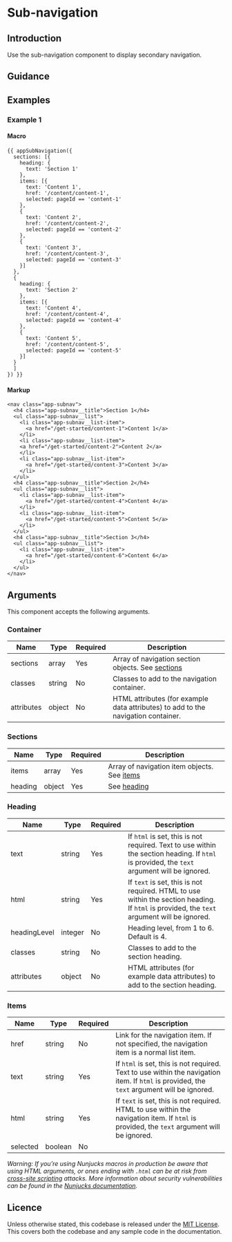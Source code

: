 # Sub-navigation

## Introduction

Use the sub-navigation component to display secondary navigation.

## Guidance



## Examples

### Example 1

#### Macro
```
{{ appSubNavigation({
  sections: [{
    heading: {
      text: 'Section 1'
    },
    items: [{
      text: 'Content 1',
      href: '/content/content-1',
      selected: pageId == 'content-1'
    },
    {
      text: 'Content 2',
      href: '/content/content-2',
      selected: pageId == 'content-2'
    },
    {
      text: 'Content 3',
      href: '/content/content-3',
      selected: pageId == 'content-3'
    }]
  },
  {
    heading: {
      text: 'Section 2'
    },
    items: [{
      text: 'Content 4',
      href: '/content/content-4',
      selected: pageId == 'content-4'
    },
    {
      text: 'Content 5',
      href: '/content/content-5',
      selected: pageId == 'content-5'
    }]
  }
  ]
}) }}
```

#### Markup
```
<nav class="app-subnav">
  <h4 class="app-subnav__title">Section 1</h4>
  <ul class="app-subnav__list">
    <li class="app-subnav__list-item">
      <a href="/get-started/content-1">Content 1</a>
    </li>
    <li class="app-subnav__list-item">
    <a href="/get-started/content-2">Content 2</a>
    </li>
    <li class="app-subnav__list-item">
      <a href="/get-started/content-3">Content 3</a>
    </li>
  </ul>
  <h4 class="app-subnav__title">Section 2</h4>
  <ul class="app-subnav__list">
    <li class="app-subnav__list-item">
      <a href="/get-started/content-4">Content 4</a>
    </li>
    <li class="app-subnav__list-item">
      <a href="/get-started/content-5">Content 5</a>
    </li>
  </ul>
  <h4 class="app-subnav__title">Section 3</h4>
  <ul class="app-subnav__list">
    <li class="app-subnav__list-item">
      <a href="/get-started/content-6">Content 6</a>
    </li>
  </ul>
</nav>
```

## Arguments

This component accepts the following arguments.

### Container
|Name|Type|Required|Description|
|---|---|---|---|
|sections|array|Yes|Array of navigation section objects. See [sections](#sections)|
|classes|string|No|Classes to add to the navigation container.|
|attributes|object|No|HTML attributes (for example data attributes) to add to the navigation container.|

### Sections
|Name|Type|Required|Description|
|---|---|---|---|
|items|array|Yes|Array of navigation item objects. See [items](#items)|
|heading|object|Yes|See [heading](#heading)|

### Heading
|Name|Type|Required|Description|
|---|---|---|---|
|text|string|Yes|If `html` is set, this is not required. Text to use within the section heading. If `html` is provided, the `text` argument will be ignored.|
|html|string|Yes|If `text` is set, this is not required. HTML to use within the section heading. If `html` is provided, the `text` argument will be ignored.|
|headingLevel|integer|No|Heading level, from 1 to 6. Default is 4.|
|classes|string|No|Classes to add to the section heading.|
|attributes|object|No|HTML attributes (for example data attributes) to add to the section heading.|

### Items
|Name|Type|Required|Description|
|---|---|---|---|
|href|string|No|Link for the navigation item. If not specified, the navigation item is a normal list item.|
|text|string|Yes|If `html` is set, this is not required. Text to use within the navigation item. If `html` is provided, the `text` argument will be ignored.|
|html|string|Yes|If `text` is set, this is not required. HTML to use within the navigation item. If `html` is provided, the `text` argument will be ignored.|
|selected|boolean|No| |


*Warning: If you’re using Nunjucks macros in production be aware that using HTML arguments, or ones ending with `.html` can be at risk from [cross-site scripting](https://en.wikipedia.org/wiki/Cross-site_scripting) attacks. More information about security vulnerabilities can be found in the [Nunjucks documentation](https://mozilla.github.io/nunjucks/api.html#user-defined-templates-warning).*

## Licence

Unless otherwise stated, this codebase is released under the [MIT License](https://github.com/ministryofjustice/mojdt-design-system/blob/master/LICENSE). This covers both the codebase and any sample code in the documentation.